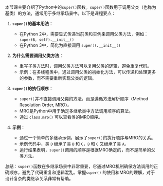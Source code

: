 本节课主要介绍了Python中的`super()`函数。`super()`函数用于调用父类（也称为基类）的方法，通常用于多继承场景中。以下是课程要点：

1. **`super()`的基本用法**：
    - 在Python 2中，需要显式传递当前类和实例来调用父类方法，例如：`super(B, self).__init__()`
    - 在Python 3中，简化为直接调用 `super().__init__()`

2. **为什么需要调用父类方法**：
    - 重写子类方法时，调用父类方法可以复用父类的逻辑，避免重复代码。
    - 示例：在多线程类中，通过调用父类的初始化方法，可以传递和处理更多的参数，而不需要重新实现父类的逻辑。

3. **`super()`的执行顺序**：
    - `super()`并不直接调用父类的方法，而是遵循方法解析顺序（Method Resolution Order, MRO）。
    - MRO是Python中用于确定多继承类中方法调用顺序的算法。
    - 通过 `class.mro()` 可以查看类的MRO顺序。

4. **示例**：
    - 通过一个简单的多继承示例，展示了`super()`的执行顺序与MRO的关系。
    - 示例代码中，类 `D` 继承了类 `B` 和 `C`，`B` 和 `C` 又继承了类 `A`。
    - 运行结果表明，`super()`调用的顺序是根据MRO确定的，而不是简单的父类方法。

总结：`super()`函数在多继承场景中非常重要，它通过MRO机制确保方法调用的正确顺序，避免了代码重复和逻辑混乱。掌握`super()`
的使用和MRO的理解，对于设计复杂的类继承关系非常有帮助。
